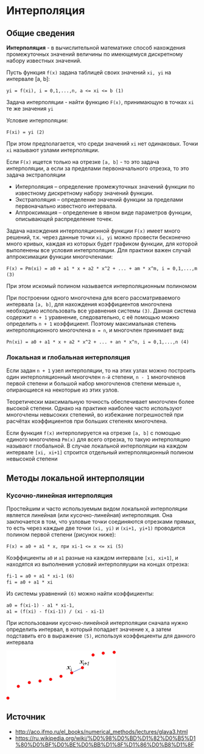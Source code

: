 # Интерполяция

## Общие сведения

**Интерполяция** - в вычислительной математике способ нахождения промежуточных значений величины по имеющемуся дискретному набору известных значений.

Пусть функция `f(x)` задана таблицей своих значений `xi, yi` на интервале [a, b]:

```
yi = f(xi), i = 0,1,...,n, a <= xi <= b (1)
```

Задача интерполяции - найти функцию `F(x)`, принимающую в точках `xi` те же значения `yi`

Условие интерполяции:

```
F(xi) = yi (2)
```

При этом предполагается, что среди значений `xi` нет одинаковых. Точки `xi` называют узлами интерполяции.

Если `F(x)` ищется только на отрезке `[a, b]` - то это задача интерполяции, а если за пределами первоначального отрезка, то это задача экстраполяции

* Интерполяция – определение промежуточных значений функции по известному дискретному набору значений функции.
* Экстраполяция – определение значений функции за пределами первоначально известного интервала.
* Аппроксимация – определение в явном виде параметров функции, описывающей распределение точек.

Задача нахождения интерполяционной функции `F(x)` имеет много решений, т.к. через данные точки `xi, yi` можно провести бесконечно много кривых, каждая из которых будет графиком функции, для которой выполенены все условия интепрполяции. Для практики важен случай аппроксимации функции многочленами:

```
F(x) = Pm(xi) = a0 + a1 * x + a2 * x^2 + ... + am * x^m, i = 0,1,...,m (3)
```

При этом искомый полином называется интерполяционным полиномом

При построении одного многочлена для всего рассматриваемого интервала `[a, b]`, для нахождения коэффициентов многочлена необходимо использовать все уравнения системы `(3)`. Данная система содержит `n + 1` уравнение, следовательно, с её помощью можно определить `n + 1` коэффициент. Поэтому максимальная степень интерполяционного многочлена `m = n`, и многочлен принимает вид:

```
Pn(xi) = a0 + a1 * x + a2 * x^2 + ... + an * x^n, i = 0,1,...,n (4)
```

### Локальная и глобальная интерполяция

Если задан `n + 1` узел интерполяции, то на этих узлах можно построить один интерполяционный многочлен `n-й` степени, `n - 1` многочленов первой степени и большой набор многочленов степени меньше `n`, опирающиеся на некоторые из этих узлов.

Теоретически максимальную точность обеспечивает многочлен более высокой степени. Однако на практике наиболее часто используют многочлены невысоких степений, во избежание погрешностей при расчётах коэффициентов при больших степенях многочлена.

Если функция `f(x)` интерполируется на отрезке `[a, b]` с помощью единого многочлена `Pm(x)` для всего отрезка, то такую интерполяцию называют глобальной. В случае локальной интерполяции на каждом интервале `[xi, xi+1]` строится отдельный интерполяционный полином невысокой степени

## Методы локальной интерполяции

### Кусочно-линейная интерполяция

Простейшим и часто используемым видом локальной интерполяции является линейная (или кусочно-линейная) интерполяция. Она заключается в том, что узловые точки соединяются отрезками прямых, то есть через каждые две точки `(xi, yi)` и `(xi+1, yi+1)` проводится полином первой степени (рисунок ниже):

```
F(x) = a0 + a1 * x, при xi-1 <= x <= xi (5)
```

Коэффициенты `a0` и `a1` разные на каждом интервале `[xi, xi+1]`, и находятся из выполнения условий интерполяуции на концах отрезка:

```
fi-1 = a0 + a1 * xi-1 (6)
fi = a0 + a1 * xi
```

Из системы уравнений `(6)` можно найти коэффициенты:

```
a0 = f(xi-1) - a1 * xi-1, 
a1 = (f(xi) - f(xi-1)) / (xi - xi-1)
```

При использовании кусочно-линейной интерполяции сначала нужно определить интервал, в который попадает значение x, а затем подставить его в выражение `(5)`, используя коэффициенты для данного интервала

![Кусочно-линейная интерполяция](10/img1.png)

## Источник

* http://aco.ifmo.ru/el_books/numerical_methods/lectures/glava3.html
* https://ru.wikipedia.org/wiki/%D0%98%D0%BD%D1%82%D0%B5%D1%80%D0%BF%D0%BE%D0%BB%D1%8F%D1%86%D0%B8%D1%8F